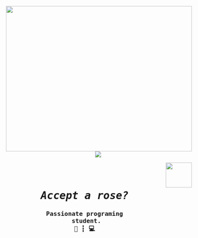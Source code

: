 <p><img align="right" src="https://raw.githubusercontent.com/ygorsimoes/ygorsimoes/master/images/computer-illustration.png" width="500" height="390" /></p>
<p align="center"><img src="https://komarev.com/ghpvc/?username=syrusrose&color=cc3bf5"/></p>
<p><img align="right" src="https://cdn0.iconfinder.com/data/icons/designer-skills/128/node-js-512.png" width="70" height="67" /></p>


<pre align="center">
<h1 align="center">
<em>Accept a rose?</em>
<h3>Passionate programing
 student.
📁 ┇ 💻<h3>

    
</h1>
<b>
</b>
</pre>

